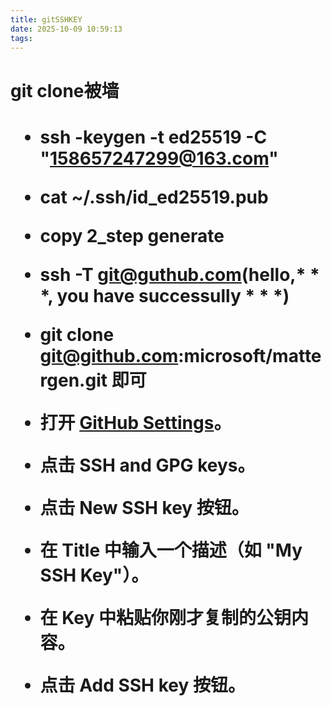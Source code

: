 ```yaml
---
title: gitSSHKEY
date: 2025-10-09 10:59:13
tags:
---
```


<h1 center>git clone被墙<h1>


* ssh -keygen -t ed25519 -C "158657247299@163.com"
* cat ~/.ssh/id_ed25519.pub
* copy 2_step generate 
* ssh -T git@guthub.com(hello,* * *, you have successully  * * *)
* git clone git@github.com:microsoft/mattergen.git 即可




* 打开 [GitHub Settings](https://github.com/settings/profile)。
* 点击 **SSH and GPG keys**。
* 点击 **New SSH key** 按钮。
* 在 **Title** 中输入一个描述（如 "My SSH Key"）。
* 在 **Key** 中粘贴你刚才复制的公钥内容。
* 点击 **Add SSH key** 按钮。
